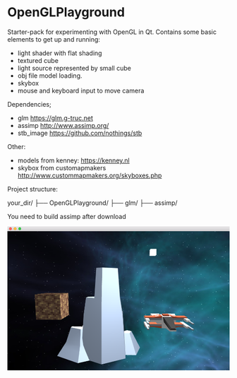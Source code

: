# OpenGLPlayground

Starter-pack for experimenting with OpenGL in Qt. Contains some basic elements to get up and running:
+ light shader with flat shading
+ textured cube
+ light source represented by small cube
+ obj file model loading.
+ skybox
+ mouse and keyboard input to move camera

Dependencies;
+ glm https://glm.g-truc.net
+ assimp http://www.assimp.org/
+ stb_image https://github.com/nothings/stb

Other:
+ models from kenney: https://kenney.nl
+ skybox from customapmakers http://www.custommapmakers.org/skyboxes.php

Project structure:

your_dir/
├── OpenGLPlayground/
├── glm/
├── assimp/

You need to build assimp after download

![Screen shots](https://github.com/GunnarKarlsson/OpenGLplayground/raw/master/ss1.png)
